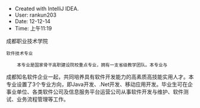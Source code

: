 
 * Created with IntelliJ IDEA.
 * User: rankun203
 * Date: 12-12-14
 * Time: 上午11:19


 成都职业技术学院

    软件技术专业

        本专业是国家骨干高职建设院校重点专业，拥有一支省级教学团队。本专业与
 成都知名软件企业一起，共同培养具有软件开发能力的高素质高技能实用人才。本
 专业设置了3个专业方向，即Java开发、.Net开发、移动应用开发。毕业生可在企
 事业单位、各类软件公司及信息服务平台运营公司从事软件开发与维护、软件测
 试、业务流程管理等工作。